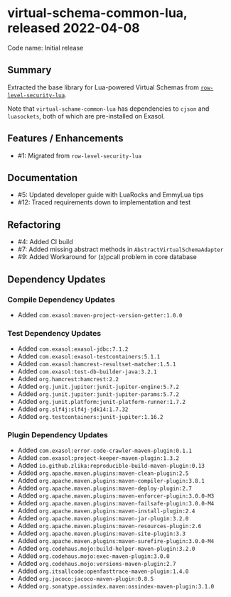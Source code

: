 # virtual-schema-common-lua, released 2022-04-08
 
Code name: Initial release
 
## Summary

Extracted the base library for Lua-powered Virtual Schemas from [`row-level-security-lua`](https://github.com/exasol/row-level-security-lua).

Note that `virtual-schame-common-lua` has dependencies to `cjson` and `luasockets`, both of which are pre-installed on Exasol.

## Features / Enhancements
 
* #1: Migrated from `row-level-security-lua`

## Documentation

* #5: Updated developer guide with LuaRocks and EmmyLua tips
* #12: Traced requirements down to implementation and test

## Refactoring

* #4: Added CI build
* #7: Added missing abstract methods in `AbstractVirtualSchemaAdapter`
* #9: Added Workaround for (x)pcall problem in core database

## Dependency Updates

### Compile Dependency Updates

* Added `com.exasol:maven-project-version-getter:1.0.0`

### Test Dependency Updates

* Added `com.exasol:exasol-jdbc:7.1.2`
* Added `com.exasol:exasol-testcontainers:5.1.1`
* Added `com.exasol:hamcrest-resultset-matcher:1.5.1`
* Added `com.exasol:test-db-builder-java:3.2.1`
* Added `org.hamcrest:hamcrest:2.2`
* Added `org.junit.jupiter:junit-jupiter-engine:5.7.2`
* Added `org.junit.jupiter:junit-jupiter-params:5.7.2`
* Added `org.junit.platform:junit-platform-runner:1.7.2`
* Added `org.slf4j:slf4j-jdk14:1.7.32`
* Added `org.testcontainers:junit-jupiter:1.16.2`

### Plugin Dependency Updates

* Added `com.exasol:error-code-crawler-maven-plugin:0.1.1`
* Added `com.exasol:project-keeper-maven-plugin:1.3.2`
* Added `io.github.zlika:reproducible-build-maven-plugin:0.13`
* Added `org.apache.maven.plugins:maven-clean-plugin:2.5`
* Added `org.apache.maven.plugins:maven-compiler-plugin:3.8.1`
* Added `org.apache.maven.plugins:maven-deploy-plugin:2.7`
* Added `org.apache.maven.plugins:maven-enforcer-plugin:3.0.0-M3`
* Added `org.apache.maven.plugins:maven-failsafe-plugin:3.0.0-M4`
* Added `org.apache.maven.plugins:maven-install-plugin:2.4`
* Added `org.apache.maven.plugins:maven-jar-plugin:3.2.0`
* Added `org.apache.maven.plugins:maven-resources-plugin:2.6`
* Added `org.apache.maven.plugins:maven-site-plugin:3.3`
* Added `org.apache.maven.plugins:maven-surefire-plugin:3.0.0-M4`
* Added `org.codehaus.mojo:build-helper-maven-plugin:3.2.0`
* Added `org.codehaus.mojo:exec-maven-plugin:3.0.0`
* Added `org.codehaus.mojo:versions-maven-plugin:2.7`
* Added `org.itsallcode:openfasttrace-maven-plugin:1.4.0`
* Added `org.jacoco:jacoco-maven-plugin:0.8.5`
* Added `org.sonatype.ossindex.maven:ossindex-maven-plugin:3.1.0`
